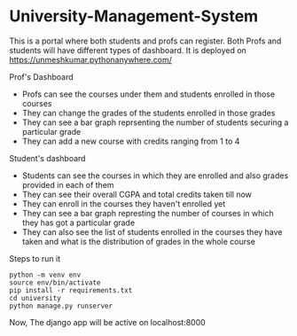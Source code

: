 # University-Management-System

This is a portal where both students and profs can register.
Both Profs and students will have different types of dashboard.
It is deployed on https://unmeshkumar.pythonanywhere.com/

Prof's Dashboard
- Profs can see the courses under them and students enrolled in those courses
- They can change the grades of the students enrolled in those grades
- They can see a bar graph reprsenting the number of students securing a particular grade
- They can add a new course with credits ranging from 1 to 4

Student's dashboard
- Students can see the courses in which they are enrolled and also grades provided in each of them
- They can see their overall CGPA and total credits taken till now
- They can enroll in the courses they haven't enrolled yet
- They can see a bar graph represting the number of courses in which they has got a particular grade
- They can also see the list of students enrolled in the courses they have taken and what is the distribution of grades in the whole course


Steps to run it
```
python -m venv env
source env/bin/activate
pip install -r requirements.txt
cd university
python manage.py runserver
```

Now, The django app will be active on localhost:8000

